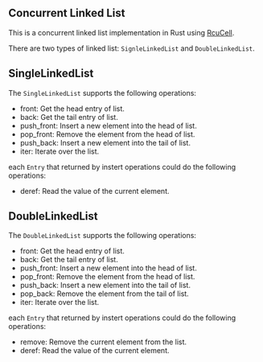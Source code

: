 ## Concurrent Linked List

This is a concurrent linked list implementation in Rust using [RcuCell](https://github.com/Xudong-Huang/rcu_cell).

There are two types of linked list: `SignleLinkedList` and `DoubleLinkedList`.

## SingleLinkedList
The `SingleLinkedList` supports the following operations:

- front: Get the head entry of list.
- back: Get the tail entry of list.
- push_front: Insert a new element into the head of list.
- pop_front: Remove the element from the head of list.
- push_back: Insert a new element into the tail of list.
- iter: Iterate over the list.

each `Entry` that returned by instert operations could do the following operations:
- deref: Read the value of the current element.

## DoubleLinkedList
The `DoubleLinkedList` supports the following operations:

- front: Get the head entry of list.
- back: Get the tail entry of list.
- push_front: Insert a new element into the head of list.
- pop_front: Remove the element from the head of list.
- push_back: Insert a new element into the tail of list.
- pop_back: Remove the element from the tail of list.
- iter: Iterate over the list.

each `Entry` that returned by instert operations could do the following operations:
- remove: Remove the current element from the list.
- deref: Read the value of the current element.
